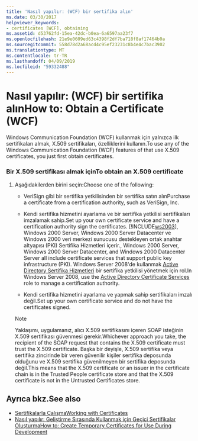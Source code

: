 ```yaml
---
title: 'Nasıl yapılır: (WCF) bir sertifika alın'
ms.date: 03/30/2017
helpviewer_keywords:
- certificates [WCF], obtaining
ms.assetid: d53762fd-15ea-42dc-b0ea-6a6597aa23f7
ms.openlocfilehash: 21e9e0609ed63c4398f2df7ba718f8af17464b0a
ms.sourcegitcommit: 558d78d2a68acd4c95ef23231c8b4e4c7bac3902
ms.translationtype: MT
ms.contentlocale: tr-TR
ms.lasthandoff: 04/09/2019
ms.locfileid: "59332488"
---
```

# <a name="how-to-obtain-a-certificate-wcf"></a><span data-ttu-id="ef0ff-102">Nasıl yapılır: (WCF) bir sertifika alın</span><span class="sxs-lookup"><span data-stu-id="ef0ff-102">How to: Obtain a Certificate (WCF)</span></span>
<span data-ttu-id="ef0ff-103">Windows Communication Foundation (WCF) kullanmak için yalnızca ilk sertifikaları almak, X.509 sertifikaları, özelliklerini kullanın.</span><span class="sxs-lookup"><span data-stu-id="ef0ff-103">To use any of the Windows Communication Foundation (WCF) features of that use X.509 certificates, you just first obtain certificates.</span></span>  
  
### <a name="to-obtain-an-x509-certificate"></a><span data-ttu-id="ef0ff-104">Bir X.509 sertifikası almak için</span><span class="sxs-lookup"><span data-stu-id="ef0ff-104">To obtain an X.509 certificate</span></span>  
  
1. <span data-ttu-id="ef0ff-105">Aşağıdakilerden birini seçin:</span><span class="sxs-lookup"><span data-stu-id="ef0ff-105">Choose one of the following:</span></span>  
  
    -   <span data-ttu-id="ef0ff-106">VeriSign gibi bir sertifika yetkilisinden bir sertifika satın alın</span><span class="sxs-lookup"><span data-stu-id="ef0ff-106">Purchase a certificate from a certification authority, such as VeriSign, Inc.</span></span>  
  
    -   <span data-ttu-id="ef0ff-107">Kendi sertifika hizmetini ayarlama ve bir sertifika yetkilisi sertifikaları imzalamak sahip.</span><span class="sxs-lookup"><span data-stu-id="ef0ff-107">Set up your own certificate service and have a certification authority sign the certificates.</span></span> [!INCLUDE[ws2003](../../../../includes/ws2003-md.md)]<span data-ttu-id="ef0ff-108">, Windows 2000 Server, Windows 2000 Server Datacenter ve Windows 2000 veri merkezi sunucusu destekleyen ortak anahtar altyapısı (PKI) Sertifika Hizmetleri içerir.</span><span class="sxs-lookup"><span data-stu-id="ef0ff-108">, Windows 2000 Server, Windows 2000 Server Datacenter, and Windows 2000 Datacenter Server all include certificate services that support public key infrastructure (PKI).</span></span> <span data-ttu-id="ef0ff-109">Windows Server 2008'de kullanmak [Active Directory Sertifika Hizmetleri](https://go.microsoft.com/fwlink/?LinkID=153483) bir sertifika yetkilisi yönetmek için rol.</span><span class="sxs-lookup"><span data-stu-id="ef0ff-109">In Windows Server 2008, use the [Active Directory Certificate Services](https://go.microsoft.com/fwlink/?LinkID=153483) role to manage a certification authority.</span></span>  
  
    -   <span data-ttu-id="ef0ff-110">Kendi sertifika hizmetini ayarlama ve yapmak sahip sertifikaları imzalı değil.</span><span class="sxs-lookup"><span data-stu-id="ef0ff-110">Set up your own certificate service and do not have the certificates signed.</span></span>  
  
    > [!NOTE]
    >  <span data-ttu-id="ef0ff-111">Yaklaşımı, uygulamanız, alıcı X.509 sertifikasını içeren SOAP isteğinin X.509 sertifikası güvenmesi gerekir.</span><span class="sxs-lookup"><span data-stu-id="ef0ff-111">Whichever approach you take, the recipient of the SOAP request that contains the X.509 certificate must trust the X.509 certificate.</span></span> <span data-ttu-id="ef0ff-112">Başka bir deyişle, X.509 sertifika veya sertifika zincirinde bir veren güvenilir kişiler sertifika deposunda olduğunu ve X.509 sertifika güvenilmeyen bir sertifika deposunda değil.</span><span class="sxs-lookup"><span data-stu-id="ef0ff-112">This means that the X.509 certificate or an issuer in the certificate chain is in the Trusted People certificate store and that the X.509 certificate is not in the Untrusted Certificates store.</span></span>  
  
## <a name="see-also"></a><span data-ttu-id="ef0ff-113">Ayrıca bkz.</span><span class="sxs-lookup"><span data-stu-id="ef0ff-113">See also</span></span>

- [<span data-ttu-id="ef0ff-114">Sertifikalarla Çalışma</span><span class="sxs-lookup"><span data-stu-id="ef0ff-114">Working with Certificates</span></span>](../../../../docs/framework/wcf/feature-details/working-with-certificates.md)
- [<span data-ttu-id="ef0ff-115">Nasıl yapılır: Geliştirme Sırasında Kullanmak için Geçici Sertifikalar Oluşturma</span><span class="sxs-lookup"><span data-stu-id="ef0ff-115">How to: Create Temporary Certificates for Use During Development</span></span>](../../../../docs/framework/wcf/feature-details/how-to-create-temporary-certificates-for-use-during-development.md)
